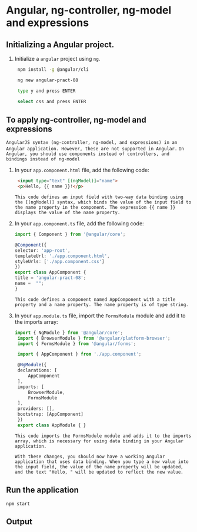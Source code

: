 # Angular, ng-controller, ng-model and expressions

## Initializing a Angular project.

1. Initialize a `angular` project using `ng`.

   ```bash
    npm install -g @angular/cli
   ```

   ```bash
    ng new angular-pract-08
   ```

   ```bash
    type y and press ENTER
   ```

   ```bash
    select css and press ENTER
   ```

## To apply ng-controller, ng-model and expressions

`AngularJS syntax (ng-controller, ng-model, and expressions) in an Angular application. However, these are not supported in Angular.`
`In Angular, you should use components instead of controllers, and bindings instead of ng-model`

1. In your `app.component.html` file, add the following code:

   ```html
    <input type="text" [(ngModel)]="name">
    <p>Hello, {{ name }}!</p>
   ```

   ```This code defines an input field with two-way data binding using the [(ngModel)] syntax, which binds the value of the input field to the name property in the component. The expression {{ name }} displays the value of the name property.```

1.  In your `app.component.ts` file, add the following code:

    ```ts
    import { Component } from '@angular/core';

    @Component({
    selector: 'app-root',
    templateUrl: './app.component.html',
    styleUrls: ['./app.component.css']
    })
    export class AppComponent {
    title = 'angular-pract-08';
    name =  "";
    }

    ```

    ```This code defines a component named AppComponent with a title property and a name property. The name property is of type string.```

1. In your `app.module.ts` file, import the `FormsModule` module and add it to the imports array:

   ```ts
   import { NgModule } from '@angular/core';
    import { BrowserModule } from '@angular/platform-browser';
    import { FormsModule } from '@angular/forms';

    import { AppComponent } from './app.component';

    @NgModule({
    declarations: [
        AppComponent
    ],
    imports: [
        BrowserModule,
        FormsModule
    ],
    providers: [],
    bootstrap: [AppComponent]
    })
    export class AppModule { }

   ```

   ```This code imports the FormsModule module and adds it to the imports array, which is necessary for using data binding in your Angular application.```

    ```With these changes, you should now have a working Angular application that uses data binding. When you type a new value into the input field, the value of the name property will be updated, and the text "Hello, " will be updated to reflect the new value.```

## Run the application

    npm start


## Output



